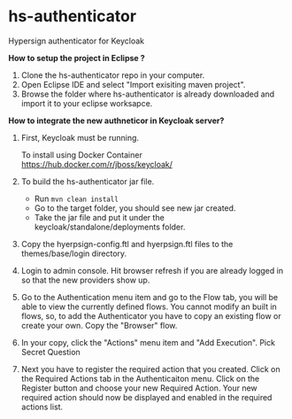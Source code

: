 # hs-authenticator
Hypersign authenticator for Keycloak

**How to setup the project in Eclipse ?**

1. Clone the hs-authenticator repo in your computer.
2. Open Eclipse IDE and select "Import exisiting maven project".
3. Browse the folder where hs-authenticator is already downloaded and import it to your eclipse worksapce.

**How to integrate the new authneticor in Keycloak server?**

1. First, Keycloak must be running.
   
   To install using Docker Container https://hub.docker.com/r/jboss/keycloak/

2. To build the hs-authenticator jar file.
   - Run `mvn clean install`
   - Go to the target folder, you should see new jar created.
   - Take the jar file and put it under the keycloak/standalone/deployments folder.

3. Copy the hyerpsign-config.ftl and hyerpsign.ftl files to the themes/base/login directory.

4. Login to admin console.  Hit browser refresh if you are already logged in so that the new providers show up.

5. Go to the Authentication menu item and go to the Flow tab, you will be able to view the currently
   defined flows.  You cannot modify an built in flows, so, to add the Authenticator you
   have to copy an existing flow or create your own.  Copy the "Browser" flow.

6. In your copy, click the "Actions" menu item and "Add Execution".  Pick Secret Question

7. Next you have to register the required action that you created. Click on the Required Actions tab in the Authenticaiton menu.
   Click on the Register button and choose your new Required Action.
   Your new required action should now be displayed and enabled in the required actions list.



